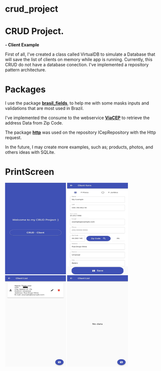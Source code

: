 # crud_project

<h1>CRUD Project.</h1>
<p><b>- Client Example</b></p>
First of all, I've created a class called VirtualDB to simulate a Database that will save the list of clients on memory while app is running. 
Currently, this CRUD do not have a database conection. 
I've implemented a repository pattern architecture.

<h1>Packages</h1>
<p>
    I use the package <a href="https://pub.dev/packages/brasil_fields"><b>brasil_fields</b></a>, to help me with some masks inputs and validations that are most used in Brazil.
</p>
    
<p>
    I've implemented the consume to the webservice <a href="https://viacep.com.br/"><b>ViaCEP</b></a> to retrieve the address Data from Zip Code. 
</p>
<p>
    The package <a href="https://pub.dev/packages/http"><b>http</b></a> was used on the repository ICepRepository with the Http request.
</p>


In the future, I may create more examples, such as; products, photos, and others ideas with SQLite.
<h1>PrintScreen</h1>
<img height="300" width="200" src="https://github.com/mattbrevis/crud_project/blob/main/images/1.jpeg?raw=true">  
<img height="300" width="200" src="https://github.com/mattbrevis/crud_project/blob/main/images/2.jpeg?raw=true"> <br>             
<img height="300" width="200" src="https://github.com/mattbrevis/crud_project/blob/main/images/3.jpeg?raw=true">
<img height="300" width="200" src="https://github.com/mattbrevis/crud_project/blob/main/images/4.jpeg?raw=true">          